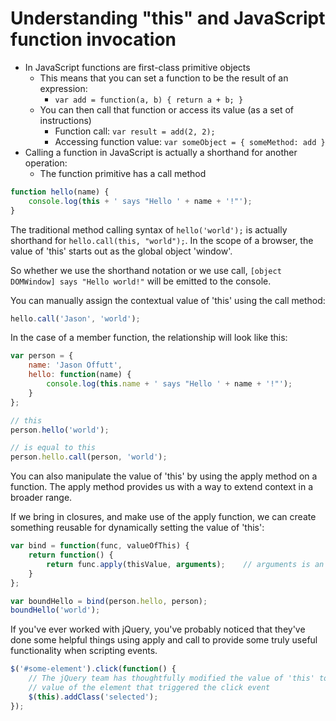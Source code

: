 # Understanding "this" and JavaScript function invocation

* In JavaScript functions are first-class primitive objects
	* This means that you can set a function to be the result of an expression:
		* `var add = function(a, b) { return a + b; }`
	* You can then call that function or access its value (as a set of instructions)
		* Function call: `var result = add(2, 2);`
		* Accessing function value: `var someObject = { someMethod: add }`
* Calling a function in JavaScript is actually a shorthand for another operation:
	* The function primitive has a call method

```javascript
function hello(name) {
	console.log(this + ' says "Hello ' + name + '!"');
}
```

The traditional method calling syntax of `hello('world');` is actually shorthand for `hello.call(this, "world");`. 
In the scope of a browser, the value of 'this' starts out as the global object 'window'.

So whether we use the shorthand notation or we use call, `[object DOMWindow] says "Hello world!"` will be emitted to the console.

You can manually assign the contextual value of 'this' using the call method:

```javascript
hello.call('Jason', 'world');
```

In the case of a member function, the relationship will look like this:

```javascript
var person = {
	name: 'Jason Offutt',
	hello: function(name) {
		console.log(this.name + ' says "Hello ' + name + '!"');
	}
};

// this
person.hello('world');

// is equal to this
person.hello.call(person, 'world');
```

You can also manipulate the value of 'this' by using the apply method on a function. The apply method provides us with a way to extend context in a broader range.

If we bring in closures, and make use of the apply function, we can create something reusable for dynamically setting the value of 'this':

```javascript
var bind = function(func, valueOfThis) {
	return function() {
		return func.apply(thisValue, arguments);	// arguments is an array-like container for all function params passed in
	}
};

var boundHello = bind(person.hello, person);
boundHello('world');
```

If you've ever worked with jQuery, you've probably noticed that they've done some helpful things using apply and call to provide some truly useful functionality when scripting events.

```javascript
$('#some-element').click(function() {
	// The jQuery team has thoughtfully modified the value of 'this' to be the 
	// value of the element that triggered the click event
	$(this).addClass('selected');
});
```